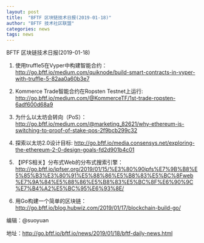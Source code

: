 ```yaml
---
layout: post
title:  "BFTF 区块链技术日报(2019-01-18)"
author: "BFTF 技术社区联盟"
categories: news
tags: news
---
```


BFTF 区块链技术日报(2019-01-18)

1. 使用truffle5在Vyper中构建智能合约：<http://go.bftf.io/medium.com/quiknode/build-smart-contracts-in-vyper-with-truffle-5-82aa0a60b3e7>

2. Kommerce Trade智能合约在Ropsten Testnet上运行: <http://go.bftf.io/medium.com/@KommerceTF/1st-trade-ropsten-6adf600d68a9>

3. 为什么以太坊会转向（PoS）：<http://go.bftf.io/medium.com/@marketing_82621/why-ethereum-is-switching-to-proof-of-stake-pos-2f9bcb299c32>

4. 探索以太坊2.0设计目标: <http://go.bftf.io/media.consensys.net/exploring-the-ethereum-2-0-design-goals-fd2d901b4c01>

5. 【IPFS相关】分布式Web的分布式搜索引擎：<http://go.bftf.io/ipfser.org/2019/01/15/%E3%80%90ipfs%E7%9B%B8%E5%85%B3%E3%80%91%E5%88%86%E5%B8%83%E5%BC%8Fweb%E7%9A%84%E5%88%86%E5%B8%83%E5%BC%8F%E6%90%9C%E7%B4%A2%E5%BC%95%E6%93%8E/>

6. 用Go构建一个简单的区块链： <http://go.bftf.io/blog.hubwiz.com/2019/01/17/blockchain-build-go/>



编辑：@suoyuan

地址：http://go.bftf.io/bftf.io/news/2019/01/18/bftf-daily-news.html
